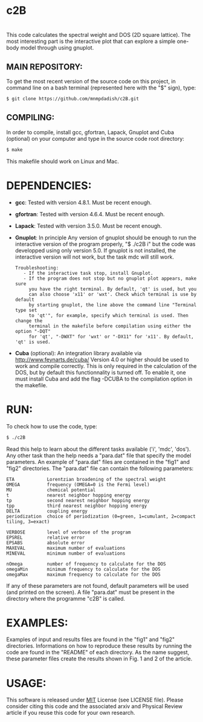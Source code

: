 # ###
# c2B
# ###

This code calculates the spectral weight and DOS (2D square lattice).
The most interesting part is the interactive plot that can explore 
a simple one-body model through using gnuplot.


## MAIN REPOSITORY:

To get the most recent version of the source code on this project,
in command line on a bash terminal (represented here with the "$" sign), type:

```bash
$ git clone https://github.com/mnmpdadish/c2B.git
```

## COMPILING:

In order to compile, install gcc, gfortran, Lapack, Gnuplot and 
Cuba (optional) on your computer and type in the source code 
root directory:

```bash
$ make
```

This makefile should work on Linux and Mac.


# DEPENDENCIES:

+ **gcc**: Tested with version 4.8.1. Must be recent enough.

+ **gfortran**: Tested with version 4.6.4. Must be recent enough.

+ **Lapack**: Tested with version 3.5.0. Must be recent enough.

+ **Gnuplot**: In principle Any version of gnuplot should be enough to run the 
               interactive version of the program properly, "$ ./c2B i" but the code 
               was developped using only version 5.0. If gnuplot is not installed, the 
               interactive version will not work, but the task mdc will still work.

      Troubleshooting:
         - If the interactive task stop, install Gnuplot.
         - If the program does not stop but no gnuplot plot appears, make sure 
           you have the right terminal. By default, 'qt' is used, but you 
           can also choose 'x11' or 'wxt'. Check which terminal is use by default
           by starting gnuplot, the line above the command line "Terminal type set 
           to 'qt'", for example, specify which terminal is used. Then change the 
           terminal in the makefile before compilation using either the option "-DQT" 
           for 'qt', "-DWXT" for 'wxt' or "-DX11" for 'x11'. By default, 'qt' is used.

+ **Cuba** (optional): An integration library available via http://www.feynarts.de/cuba/
                       Version 4.0 or higher should be used to work and compile correctly.
                       This is only required in the calculation of the DOS, but by default
                       this functionnality is turned off. To enable it, one must install
                       Cuba and add the flag -DCUBA to the compilation option in the makefile.

# RUN:

To check how to use the code, type:

```bash
$ ./c2B
```

Read this help to learn about the different tasks available ('i', 'mdc', 'dos').
Any other task than the help needs a "para.dat" file that specify the model 
parameters. An example of "para.dat" files are contained in the "fig1" and 
"fig2" directories. The "para.dat" file can contain the following parameters:

```
ETA            Lorentzian broadening of the spectral weight
OMEGA          frequency (OMEGA=0 is the Fermi level)
MU             chemical potential
t              nearest neighbor hopping energy
tp             second nearest neighbor hopping energy
tpp            third nearest neighbor hopping energy
DELTA          coupling energy
periodization  choice of periodization (0=green, 1=cumulant, 2=compact tiling, 3=exact)

VERBOSE        level of verbose of the program
EPSREL         relative error
EPSABS         absolute error
MAXEVAL        maximum number of evaluations
MINEVAL        minimum number of evaluations

nOmega         number of frequency to calculate for the DOS
omegaMin       minimum frequency to calculate for the DOS
omegaMax       maximum frequency to calculate for the DOS
```

If any of these parameters are not found, default parameters will be used 
(and printed on the screen). A file "para.dat" must be present in the 
directory where the programme "c2B" is called. 


# EXAMPLES:

Examples of input and results files are found in the "fig1" and "fig2"
directories. Informations on how to reproduce these results by running 
the code are found in the "README" of each directory. As the name suggest,
these parameter files create the results shown in Fig. 1 and 2 of the 
article.


# USAGE:

This software is released under [MIT](https://choosealicense.com/licenses/mit/) 
License (see LICENSE file). Please consider citing this code and the associated 
arxiv and Physical Review article if you reuse this code for your own research.

